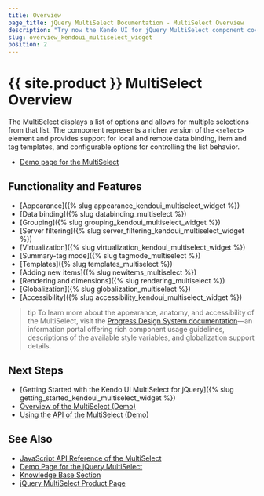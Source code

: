 ```yaml
---
title: Overview
page_title: jQuery MultiSelect Documentation - MultiSelect Overview
description: "Try now the Kendo UI for jQuery MultiSelect component covering everything from binding it to local arrays of data and remote data services, grouping its data and filter it on the server, using templates to customize its content and layout to virtualizing its records and loading them on demand, implementing a summary tag mode and offering a comprehensive set of options for styling its appearance."
slug: overview_kendoui_multiselect_widget
position: 2
---
```


# {{ site.product }} MultiSelect Overview

The MultiSelect displays a list of options and allows for multiple selections from that list. The component represents a richer version of the `<select>` element and provides support for local and remote data binding, item and tag templates, and configurable options for controlling the list behavior.

* [Demo page for the MultiSelect](https://demos.telerik.com/kendo-ui/multiselect/index)

## Functionality and Features

* [Appearance]({% slug appearance_kendoui_multiselect_widget %})
* [Data binding]({% slug databinding_multiselect %})
* [Grouping]({% slug grouping_kendoui_multiselect_widget %})
* [Server filtering]({% slug server_filtering_kendoui_multiselect_widget %})
* [Virtualization]({% slug virtualization_kendoui_multiselect_widget %})
* [Summary-tag mode]({% slug tagmode_multiselect %})
* [Templates]({% slug templates_multiselect %})
* [Adding new items]({% slug newitems_multiselect %})
* [Rendering and dimensions]({% slug rendering_multiselect %})
* [Globalization]({% slug globalization_multiselect %})
* [Accessibility]({% slug accessibility_kendoui_multiselect_widget %})

>tip To learn more about the appearance, anatomy, and accessibility of the MultiSelect, visit the [Progress Design System documentation](https://www.telerik.com/design-system/docs/components/multiselect/)—an information portal offering rich component usage guidelines, descriptions of the available style variables, and globalization support details.

## Next Steps

* [Getting Started with the Kendo UI MultiSelect for jQuery]({% slug getting_started_kendoui_multiselect_widget %})
* [Overview of the MultiSelect (Demo)](https://demos.telerik.com/kendo-ui/multiselect/index)
* [Using the API of the MultiSelect (Demo)](https://demos.telerik.com/kendo-ui/multiselect/api)

## See Also

* [JavaScript API Reference of the MultiSelect](/api/javascript/ui/multiselect)
* [Demo Page for the jQuery MultiSelect](https://demos.telerik.com/kendo-ui/multiselect/index)
* [Knowledge Base Section](/knowledge-base)
* [jQuery MultiSelect Product Page](https://www.telerik.com/kendo-jquery-ui/multiselect)

